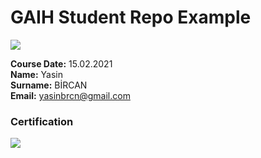 # GAIH Student Repo Example
![](img/logo.png)

**Course Date:** 15.02.2021                   
**Name:** Yasin  
**Surname:** BİRCAN  
**Email:** yasinbrcn@gmail.com 

### Certification
![](img/certificate_ex.png)

